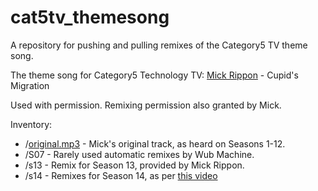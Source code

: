# cat5tv_themesong
A repository for pushing and pulling remixes of the Category5 TV theme song.

The theme song for Category5 Technology TV: [Mick Rippon](https://mickrippon.com) - Cupid's Migration

Used with permission. Remixing permission also granted by Mick.

Inventory:
  - /[original.mp3](original.mp3) - Mick's original track, as heard on Seasons 1-12.
  - /S07 - Rarely used automatic remixes by Wub Machine.
  - /s13 - Remix for Season 13, provided by Mick Rippon.
  - /s14 - Remixes for Season 14, as per [this video](https://www.youtube.com/watch?v=1gCL0HlbSVc)
